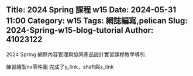 Title: 2024 Spring 課程 w15
Date: 2024-05-31 11:00
Category: w15
Tags: 網誌編寫,pelican
Slug: 2024-Spring-w15-blog-tutorial
Author: 41023122
---

2024 Spring 網際內容管理與協同產品設計實習課程教學導引.

<!-- PELICAN_END_SUMMARY -->
練習繪製nx零件圖
完成了y_link，shaft與s_link